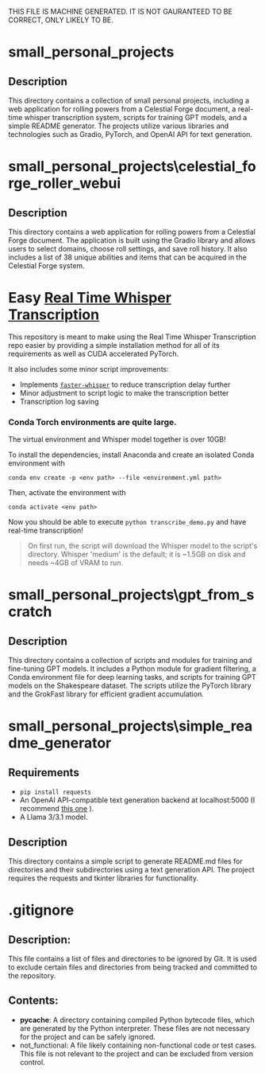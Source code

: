 THIS FILE IS MACHINE GENERATED. IT IS NOT GAURANTEED TO BE CORRECT, ONLY LIKELY TO BE.

# small_personal_projects
## Description
This directory contains a collection of small personal projects, including a web application for rolling powers from a Celestial Forge document, a real-time whisper transcription system, scripts for training GPT models, and a simple README generator. The projects utilize various libraries and technologies such as Gradio, PyTorch, and OpenAI API for text generation.

# small_personal_projects\celestial_forge_roller_webui
## Description
This directory contains a web application for rolling powers from a Celestial Forge document. The application is built using the Gradio library and allows users to select domains, choose roll settings, and save roll history. It also includes a list of 38 unique abilities and items that can be acquired in the Celestial Forge system.

# Easy [Real Time Whisper Transcription](https://github.com/davabase/whisper_real_time)

This repository is meant to make using the Real Time Whisper Transcription repo easier by providing a simple installation method for all of its requirements as well as CUDA accelerated PyTorch. 

It also includes some minor script improvements:
- Implements [`faster-whisper`](https://github.com/SYSTRAN/faster-whisper) to reduce transcription delay further
- Minor adjustment to script logic to make the transcription better
- Transcription log saving

### Conda Torch environments are quite large. 
The virtual environment and Whisper model together is over 10GB!

To install the dependencies, install Anaconda and create an isolated Conda environment with 
```
conda env create -p <env path> --file <environment.yml path>
``` 
Then, activate the environment with 
```
conda activate <env path>
```

Now you should be able to execute `python transcribe_demo.py` and have real-time transcription!
>On first run, the script will download the Whisper model to the script's directory.
>Whisper 'medium' is the default; it is ~1.5GB on disk and needs ~4GB of VRAM to run.


# small_personal_projects\gpt_from_scratch
## Description
This directory contains a collection of scripts and modules for training and fine-tuning GPT models. It includes a Python module for gradient filtering, a Conda environment file for deep learning tasks, and scripts for training GPT models on the Shakespeare dataset. The scripts utilize the PyTorch library and the GrokFast library for efficient gradient accumulation.

# small_personal_projects\simple_readme_generator
## Requirements
- `pip install requests`
- An OpenAI API-compatible text generation backend at localhost:5000 (I recommend [this one](https://github.com/oobabooga/text-generation-webui) ).
- A Llama 3/3.1 model.
## Description
This directory contains a simple script to generate README.md files for directories and their subdirectories using a text generation API. The project requires the requests and tkinter libraries for functionality.

# .gitignore
## Description:
This file contains a list of files and directories to be ignored by Git. It is used to exclude certain files and directories from being tracked and committed to the repository.

## Contents:
- __pycache__: A directory containing compiled Python bytecode files, which are generated by the Python interpreter. These files are not necessary for the project and can be safely ignored.
- not_functional: A file likely containing non-functional code or test cases. This file is not relevant to the project and can be excluded from version control.